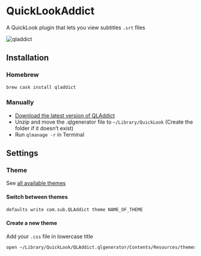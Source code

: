 # QuickLookAddict
A QuickLook plugin that lets you view subtitles `.srt` files

![qladdict](https://cloud.githubusercontent.com/assets/10502887/26023744/72beaed2-37c3-11e7-8adc-6fac4e0d780a.png)

## Installation

### Homebrew
```bash
brew cask install qladdict
```

### Manually

- [Download the latest version of QLAddict](https://github.com/tattali/QLAddict/releases/latest)
- Unzip and move the .qlgenerator file to `~/Library/QuickLook` (Create the folder if it doesn’t exist)
- Run `qlmanage -r` in Terminal


## Settings

### Theme

See [all available themes](available-themes.md)

#### Switch between themes

```bash
defaults write com.sub.QLAddict theme NAME_OF_THEME
```

#### Create a new theme

Add your `.css` file in lowercase title

```bash
open ~/Library/QuickLook/QLAddict.qlgenerator/Contents/Resources/themes/
```
